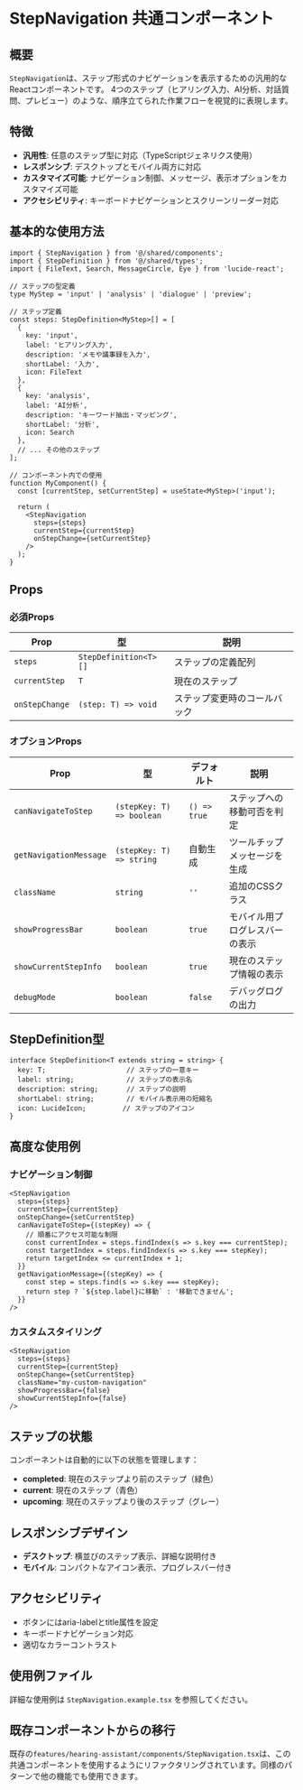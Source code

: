 # StepNavigation 共通コンポーネント

## 概要

`StepNavigation`は、ステップ形式のナビゲーションを表示するための汎用的なReactコンポーネントです。
4つのステップ（ヒアリング入力、AI分析、対話質問、プレビュー）のような、順序立てられた作業フローを視覚的に表現します。

## 特徴

- **汎用性**: 任意のステップ型に対応（TypeScriptジェネリクス使用）
- **レスポンシブ**: デスクトップとモバイル両方に対応
- **カスタマイズ可能**: ナビゲーション制御、メッセージ、表示オプションをカスタマイズ可能
- **アクセシビリティ**: キーボードナビゲーションとスクリーンリーダー対応

## 基本的な使用方法

```tsx
import { StepNavigation } from '@/shared/components';
import { StepDefinition } from '@/shared/types';
import { FileText, Search, MessageCircle, Eye } from 'lucide-react';

// ステップの型定義
type MyStep = 'input' | 'analysis' | 'dialogue' | 'preview';

// ステップ定義
const steps: StepDefinition<MyStep>[] = [
  {
    key: 'input',
    label: 'ヒアリング入力',
    description: 'メモや議事録を入力',
    shortLabel: '入力',
    icon: FileText
  },
  {
    key: 'analysis',
    label: 'AI分析',
    description: 'キーワード抽出・マッピング',
    shortLabel: '分析',
    icon: Search
  },
  // ... その他のステップ
];

// コンポーネント内での使用
function MyComponent() {
  const [currentStep, setCurrentStep] = useState<MyStep>('input');

  return (
    <StepNavigation
      steps={steps}
      currentStep={currentStep}
      onStepChange={setCurrentStep}
    />
  );
}
```

## Props

### 必須Props

| Prop | 型 | 説明 |
|------|-----|------|
| `steps` | `StepDefinition<T>[]` | ステップの定義配列 |
| `currentStep` | `T` | 現在のステップ |
| `onStepChange` | `(step: T) => void` | ステップ変更時のコールバック |

### オプションProps

| Prop | 型 | デフォルト | 説明 |
|------|-----|-----------|------|
| `canNavigateToStep` | `(stepKey: T) => boolean` | `() => true` | ステップへの移動可否を判定 |
| `getNavigationMessage` | `(stepKey: T) => string` | 自動生成 | ツールチップメッセージを生成 |
| `className` | `string` | `''` | 追加のCSSクラス |
| `showProgressBar` | `boolean` | `true` | モバイル用プログレスバーの表示 |
| `showCurrentStepInfo` | `boolean` | `true` | 現在のステップ情報の表示 |
| `debugMode` | `boolean` | `false` | デバッグログの出力 |

## StepDefinition型

```tsx
interface StepDefinition<T extends string = string> {
  key: T;                    // ステップの一意キー
  label: string;             // ステップの表示名
  description: string;       // ステップの説明
  shortLabel: string;        // モバイル表示用の短縮名
  icon: LucideIcon;         // ステップのアイコン
}
```

## 高度な使用例

### ナビゲーション制御

```tsx
<StepNavigation
  steps={steps}
  currentStep={currentStep}
  onStepChange={setCurrentStep}
  canNavigateToStep={(stepKey) => {
    // 順番にアクセス可能な制限
    const currentIndex = steps.findIndex(s => s.key === currentStep);
    const targetIndex = steps.findIndex(s => s.key === stepKey);
    return targetIndex <= currentIndex + 1;
  }}
  getNavigationMessage={(stepKey) => {
    const step = steps.find(s => s.key === stepKey);
    return step ? `${step.label}に移動` : '移動できません';
  }}
/>
```

### カスタムスタイリング

```tsx
<StepNavigation
  steps={steps}
  currentStep={currentStep}
  onStepChange={setCurrentStep}
  className="my-custom-navigation"
  showProgressBar={false}
  showCurrentStepInfo={false}
/>
```

## ステップの状態

コンポーネントは自動的に以下の状態を管理します：

- **completed**: 現在のステップより前のステップ（緑色）
- **current**: 現在のステップ（青色）
- **upcoming**: 現在のステップより後のステップ（グレー）

## レスポンシブデザイン

- **デスクトップ**: 横並びのステップ表示、詳細な説明付き
- **モバイル**: コンパクトなアイコン表示、プログレスバー付き

## アクセシビリティ

- ボタンにはaria-labelとtitle属性を設定
- キーボードナビゲーション対応
- 適切なカラーコントラスト

## 使用例ファイル

詳細な使用例は `StepNavigation.example.tsx` を参照してください。

## 既存コンポーネントからの移行

既存の`features/hearing-assistant/components/StepNavigation.tsx`は、この共通コンポーネントを使用するようにリファクタリングされています。同様のパターンで他の機能でも使用できます。